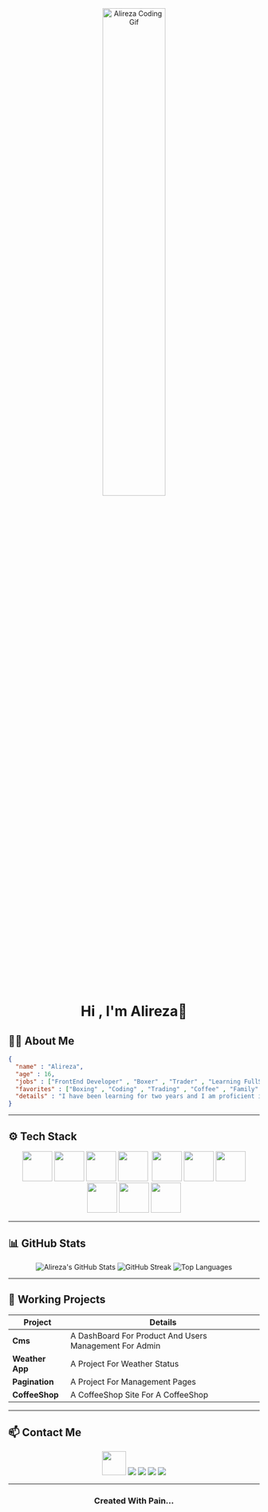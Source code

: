 <div align="center">
  <img width="50%" src="./asset/Readme_Head.gif" height="50%" alt="Alireza Coding Gif" />
  <h1>Hi , I'm Alireza💙</h1>
</div>

## 🧑‍💻  About Me

```Json
{
  "name" : "Alireza",
  "age" : 16,
  "jobs" : ["FrontEnd Developer" , "Boxer" , "Trader" , "Learning FullStack"],
  "favorites" : ["Boxing" , "Coding" , "Trading" , "Coffee" , "Family" , "Cars" , "Bikes"],
  "details" : "I have been learning for two years and I am proficient in front-end development and I am planning to move to back-end for full-stack development and telegram bots or even AI. I have also been boxing for two years and I love it. I also work in financial markets."
}

```

---

## ⚙️ Tech Stack

<div align="center">
  <a href="https://github.com/AlirezaFCB-DEV"><img width="60px" src="./asset/logos/icons8-html5-96.png"/></a>
  <a href="https://github.com/AlirezaFCB-DEV"><img width="60px" src="./asset/logos/icons8-css3-96.png"/></a>
  <a href="https://github.com/AlirezaFCB-DEV"><img width="60px" src="./asset/logos/icons8-javascript-96.png"/></a>
  <a href="https://github.com/AlirezaFCB-DEV"><img width="60px" src="./asset/logos/icons8-npm-96.png"/></a>
  <a href="https://github.com/AlirezaFCB-DEV"><img swidth="60px" rc="./asset/logos/icons8-git-96.png"/></a>
  <a href="https://github.com/AlirezaFCB-DEV"><img width="60px" src="./asset/logos/icons8-github-96.png"/></a>
  <a href="https://github.com/AlirezaFCB-DEV"><img width="60px" src="./asset/logos/icons8-tailwindcss-96.png"/></a>
  <a href="https://github.com/AlirezaFCB-DEV"><img width="60px" src="./asset/logos/icons8-react-96.png"/></a>
  <a href="https://github.com/AlirezaFCB-DEV"><img width="60px" src="./asset/logos/icons8-typescript-96.png"/></a>
   <a href="https://github.com/AlirezaFCB-DEV"><img width="60px" src="./asset/logos/icons8-python-96.png"/></a> 
   <a href="https://github.com/AlirezaFCB-DEV"><img width="60px" src="./asset/logos/icons8-django-96 (1).png"/></a> 
</div>

---

## 📊 GitHub Stats 

<div align="center">
  <img src="https://github-readme-stats.vercel.app/api?username=AlirezaFCB-DEV&show_icons=true&theme=radical" alt="Alireza's GitHub Stats"/>
  <img src="https://github-readme-streak-stats.herokuapp.com/?user=AlirezaFCB-DEV&theme=radical" alt="GitHub Streak"/>
  <img src="https://github-readme-stats.vercel.app/api/top-langs/?username=AlirezaFCB-DEV&layout=compact&theme=radical" alt="Top Languages"/>
</div>

---

## 📂 Working Projects

| Project | Details |
| --------------- | --------------------------------------------- |
| **Cms**         | A DashBoard For Product And Users Management For Admin |
| **Weather App** | A Project For Weather Status|
| **Pagination**  | A Project For Management Pages|
| **CoffeeShop** | A CoffeeShop Site For A CoffeeShop|

---

## 📫 Contact Me

<div align="center">
  <a href="https://github.com/AlirezaFCB-DEV"><img src="./asset/logos/icons8-github-96.png" width="48px" height="48px"/></a>
  <a href="mailto:alirezadeveloper5@gmail.com"><img src="./asset/logos/icons8-gmail-48.png"/></a>
  <a href="https://t.me/FRONT_END_DEVELOPER01010"><img src="./asset/logos/icons8-telegram-48.png"/></a>
  <a href="https://www.instagram.com/alireza_shaghagh88?igsh=NDB3azBlNWl3cDht"><img src="./asset/logos/icons8-instagram-48.png"/></a>
  <a href="https://wa.me/qr/MIVLOR2YPS5KH1"><img src="./asset/logos/icons8-whatsapp-48.png"/></a> 
</div>

---

<h3 align="center">Created With Pain...</h3>
